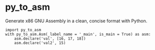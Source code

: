# py_to_asm
Generate x86 GNU Assembly in a clean, concise format with Python.
```
import py_to_asm
with py_to_asm.Asm(_label_name = '_main', is_main = True) as asm:
    asm.declare('val', [16, 17, 18])
    asm.declare('val2', 15)
```
